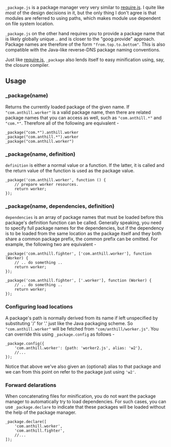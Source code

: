
`_package.js` is a package manager very very similar to [require.js].
I quite like *most* of the design decisions in it, but the only thing
I don't agree is that modules are referred to using paths, which makes
module use dependent on file system location.

`_package.js` on the other hand requires you to provide a package
name that is likely globally unique .. and is closer to the "goog.provide"
approach. Package names are therefore of the form `"from.top.to.bottom"`.
This is also compatible with the Java-like reverse-DNS package naming 
conventions.

Just like [require.js], `_package` also lends itself to easy minification
using, say, the closure compiler.

## Usage ##

### _package(name) ###

Returns the currently loaded package of the given name. If `"com.anthill.worker"`
is a valid package name, then there are related package names that you can
access as well, such as `"com.anthill.*"` and `"com.*"`. Therefore all of
the following are equivalent -

    _package("com.*").anthill.worker
    _package("com.anthill.*").worker
    _package("com.anthill.worker")

### _package(name, definition) ###

`definition` is either a normal value or a function. If the latter, it
is called and the return value of the function is used as the package value.

    _package('com.anthill.worker', function () {
        // prepare worker resources.
        return worker;
    });

### _package(name, dependencies, definition) ###

`dependencies` is an array of package names that must be loaded
before this package's definition function can be called. Generally
speaking, you need to specify full package names for the dependencies,
but if the dependency is to be loaded from the same location as the
package itself and they both share a common package prefix, the common
prefix can be omitted. For example, the following two are equivalent -

    _package('com.anthill.fighter', ['com.anthill.worker'], function (Worker) {
        // .. do something ..
        return worker;
    });

    _package('com.anthill.fighter', ['.worker'], function (Worker) {
        // .. do something ..
        return worker;
    });

### Configuring load locations ###

A package's path is normally derived from its name if left unspecified
by substituting '/' for '.' just like the Java packaging scheme. So 
`"com.anthill.worker"` will be fetched from `"com/anthill/worker.js"`.
You can override this using `_package.config` as follows -

    _package.config({
        'com.anthill.worker': {path: 'worker2.js', alias: 'w2'},
        //...
    });

Notice that above we've also given an (optional) alias to that package
and we can from this point on refer to the package just using `'w2'`.

### Forward delarations ###

When concatenating files for minification, you do not want the package
manager to automatically try to load dependencies. For such cases, you
can use `_package.declare` to indicate that these packages will be
loaded without the help of the package manager.

    _package.declare([
        'com.anthill.worker',
        'com.anthill.fighter',
        //...
    ]);










[require.js]: http://requirejs.org/
